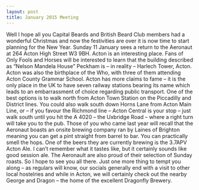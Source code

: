 ```yaml
---
layout: post
title: January 2015 Meeting
---
```

Well I hope all you Capital Beards and British Beard Club members had a wonderful Christmas and now the festivities are over it is now time to start planning for the New Year.  Sunday 11 January sees a return to the Aeronaut at 264 Acton High Street W3 9BH.
Acton is an interesting place.  Fans of Only Fools and Horses will be interested to learn that the building described as “Nelson Mandela House” Peckham is – in reality – Harlech Tower, Acton.  Acton was also the birthplace of the Who, with three of them attending Acton County Grammar School.  Acton has more claims to fame – it is the only place in the UK to have seven railway stations bearing its name which leads to an embarrassment of choice regarding public transport.  One of the best options is to walk north from Acton Town Station on the Piccadilly and District lines.  You could also walk south down Horns Lane from Acton Main Line, or – if you favour the Richmond line – Acton Central is your stop – just walk south until you hit the A 4020 – the Uxbridge Road – where a right turn will take you to the pub.
Those of you who came last year will recall that the Aeronaut boasts an onsite brewing company ran by Laines of Brighton meaning you can get a pint straight from barrel to bar. You can practically smell the hops. One of the beers they are currently brewing is the 3.7APV Acton Ale.  I can’t remember what it tastes like, but it certainly sounds like good session ale. The Aeronault are also proud of their selection of Sunday roasts.  So I hope to see you all there.
Just one more thing to tempt you along – as regulars will know, our socials generally end with a visit to other local hostelries and while in Acton, we will certainly check out the nearby George and Dragon – the home of the excellent Dragonfly Brewery.
